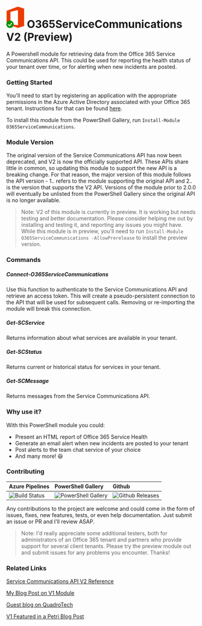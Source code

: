 # <img src="Images/logo.png" width="48"> O365ServiceCommunications V2 (Preview)

A Powershell module for retrieving data from the Office 365 Service Communications API. This could be used for reporting the health status of your tenant over time, or for alerting when new incidents are posted.

### Getting Started
You'll need to start by registering an application with the appropriate permissions in the Azure Active Directory associated with your Office 365 tenant. Instructions for that can be found [here](https://docs.microsoft.com/en-us/office/office-365-management-api/get-started-with-office-365-management-apis#register-your-application-in-azure-ad).

To install this module from the PowerShell Gallery, run `Install-Module O365ServiceCommunications`.

### Module Version
The original version of the Service Communications API has now been deprecated, and V2 is now the officially supported API. These APIs share little in common, so updating this module to support the new API is a breaking change. For that reason, the major version of this module follows the API version - 1.*.* refers to the module supporting the original API and 2.*.* is the version that supports the V2 API. Versions of the module prior to 2.0.0 will eventually be unlisted from the PowerShell Gallery since the original API is no longer available.

> Note: V2 of this module is currently in preview. It is working but needs testing and better documentation. Please consider helping me out by installing and testing it, and reporting any issues you might have. While this module is in preview, you'll need to run `Install-Module O365ServiceCommunications -AllowPrerelease` to install the preview version.

### Commands

##### Connect-O365ServiceCommunications
Use this function to authenticate to the Service Communications API and retrieve an access token. This will create a pseudo-persistent connection to the API that will be used for subsequent calls. Removing or re-importing the module will break this connection.

##### Get-SCService
Returns information about what services are available in your tenant.

##### Get-SCStatus
Returns current or historical status for services in your tenant.

##### Get-SCMessage
Returns messages from the Service Communications API.

### Why use it?
With this PowerShell module you could:
- Present an HTML report of Office 365 Service Health
- Generate an email alert when new incidents are posted to your tenant
- Post alerts to the team chat service of your choice
- And many more! :laughing:

### Contributing

| Azure Pipelines | PowerShell Gallery | Github |
|:----------------|:-------------------|:-------|
| ![Build Status](https://img.shields.io/azure-devops/build/mmcnabb/d7fe97c8-90be-4784-9559-624189a556de/8/master.svg) | ![PowerShell Gallery](https://img.shields.io/powershellgallery/dt/O365ServiceCommunications.svg) | ![Github Releases](https://img.shields.io/github/downloads/mattmcnabb/O365ServiceCommunications/total.svg) |

Any contributions to the project are welcome and could come in the form of issues, fixes, new features, tests, or even help documentation. Just submit an issue or PR and I'll review ASAP.

> Note: I'd really appreciate some additional testers, both for administrators of an Office 365 tenant and partners who provide support for several client tenants. Please try the preview module out and submit issues for any problems you encounter. Thanks!

### Related Links
[Service Communications API V2 Reference](https://docs.microsoft.com/en-us/office/office-365-management-api/office-365-service-communications-api-reference)

[My Blog Post on V1 Module](https://mattmcnabb.github.io/Office-365-Health-Monitoring-With-PowerShell)

[Guest blog on QuadroTech](https://www.quadrotech-it.com/blog/guest-blog-office-365-health-monitoring-with-powershell/)

[V1 Featured in a Petri Blog Post](https://www.petri.com/office-365-connector-incoming-webhook)

